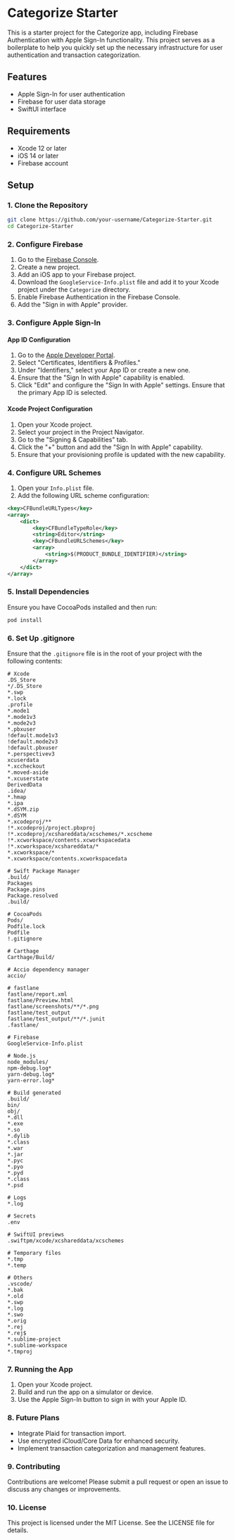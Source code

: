 
# Categorize Starter

This is a starter project for the Categorize app, including Firebase Authentication with Apple Sign-In functionality. This project serves as a boilerplate to help you quickly set up the necessary infrastructure for user authentication and transaction categorization.

## Features

- Apple Sign-In for user authentication
- Firebase for user data storage
- SwiftUI interface

## Requirements

- Xcode 12 or later
- iOS 14 or later
- Firebase account

## Setup

### 1. Clone the Repository

```sh
git clone https://github.com/your-username/Categorize-Starter.git
cd Categorize-Starter
```

### 2. Configure Firebase

1. Go to the [Firebase Console](https://console.firebase.google.com/).
2. Create a new project.
3. Add an iOS app to your Firebase project.
4. Download the `GoogleService-Info.plist` file and add it to your Xcode project under the `Categorize` directory.
5. Enable Firebase Authentication in the Firebase Console.
6. Add the "Sign in with Apple" provider.

### 3. Configure Apple Sign-In

#### App ID Configuration

1. Go to the [Apple Developer Portal](https://developer.apple.com/account/).
2. Select "Certificates, Identifiers & Profiles."
3. Under "Identifiers," select your App ID or create a new one.
4. Ensure that the "Sign In with Apple" capability is enabled.
5. Click "Edit" and configure the "Sign In with Apple" settings. Ensure that the primary App ID is selected.

#### Xcode Project Configuration

1. Open your Xcode project.
2. Select your project in the Project Navigator.
3. Go to the "Signing & Capabilities" tab.
4. Click the "+" button and add the "Sign In with Apple" capability.
5. Ensure that your provisioning profile is updated with the new capability.

### 4. Configure URL Schemes

1. Open your `Info.plist` file.
2. Add the following URL scheme configuration:

```xml
<key>CFBundleURLTypes</key>
<array>
    <dict>
        <key>CFBundleTypeRole</key>
        <string>Editor</string>
        <key>CFBundleURLSchemes</key>
        <array>
            <string>$(PRODUCT_BUNDLE_IDENTIFIER)</string>
        </array>
    </dict>
</array>
```

### 5. Install Dependencies

Ensure you have CocoaPods installed and then run:

```sh
pod install
```

### 6. Set Up .gitignore

Ensure that the `.gitignore` file is in the root of your project with the following contents:

```plaintext
# Xcode
.DS_Store
*/.DS_Store
*.swp
*.lock
.profile
*.mode1
*.mode1v3
*.mode2v3
*.pbxuser
!default.mode1v3
!default.mode2v3
!default.pbxuser
*.perspectivev3
xcuserdata
*.xccheckout
*.moved-aside
*.xcuserstate
DerivedData
.idea/
*.hmap
*.ipa
*.dSYM.zip
*.dSYM
*.xcodeproj/**
!*.xcodeproj/project.pbxproj
!*.xcodeproj/xcshareddata/xcschemes/*.xcscheme
!*.xcworkspace/contents.xcworkspacedata
!*.xcworkspace/xcshareddata/*
*.xcworkspace/*
*.xcworkspace/contents.xcworkspacedata

# Swift Package Manager
.build/
Packages
Package.pins
Package.resolved
.build/

# CocoaPods
Pods/
Podfile.lock
Podfile
!.gitignore

# Carthage
Carthage/Build/

# Accio dependency manager
accio/

# fastlane
fastlane/report.xml
fastlane/Preview.html
fastlane/screenshots/**/*.png
fastlane/test_output
fastlane/test_output/**/*.junit
.fastlane/

# Firebase
GoogleService-Info.plist

# Node.js
node_modules/
npm-debug.log*
yarn-debug.log*
yarn-error.log*

# Build generated
.build/
bin/
obj/
*.dll
*.exe
*.so
*.dylib
*.class
*.war
*.jar
*.pyc
*.pyo
*.pyd
*.class
*.psd

# Logs
*.log

# Secrets
.env

# SwiftUI previews
.swiftpm/xcode/xcshareddata/xcschemes

# Temporary files
*.tmp
*.temp

# Others
.vscode/
*.bak
*.old
*.swp
*.log
*.swo
*.orig
*.rej
*.rej$
*.sublime-project
*.sublime-workspace
*.tmproj
```

### 7. Running the App

1. Open your Xcode project.
2. Build and run the app on a simulator or device.
3. Use the Apple Sign-In button to sign in with your Apple ID.

### 8. Future Plans

- Integrate Plaid for transaction import.
- Use encrypted iCloud/Core Data for enhanced security.
- Implement transaction categorization and management features.

### 9. Contributing

Contributions are welcome! Please submit a pull request or open an issue to discuss any changes or improvements.

### 10. License

This project is licensed under the MIT License. See the LICENSE file for details.

